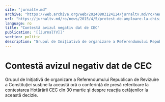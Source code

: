 ```yaml
---
site: "jurnaltv.md"
archive: "https://web.archive.org/web/20240803124114/jurnaltv.md/ro/news/2015/4/5/protest-de-amploare-la-chisinau-10111492/"
url: "https://jurnaltv.md/ro/news/2015/4/5/protest-de-amploare-la-chisinau-10111492/"
language: ro
title: "Contestă avizul negativ dat de CEC"
publication: '[[JurnalTV]]'
section: politic
description: "Grupul de Iniţiativă de organizare a Referendumului Republican de Revizuire a Constituţiei susţine la această oră o conferinţă de presă referitoare..."
---
```


# Contestă avizul negativ dat de CEC

Grupul de Iniţiativă de organizare a Referendumului Republican de Revizuire a Constituţiei susţine la această oră o conferinţă de presă referitoare la contestarea Hotărârii CEC din 30 martie şi despre reacţia cetăţenilor la această decizie.